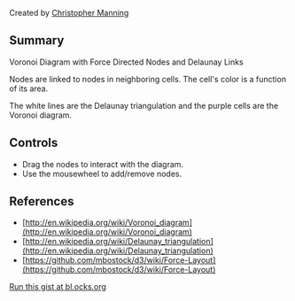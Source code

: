 Created by [Christopher Manning](http://www.christophermanning.org/)

Summary
-------

Voronoi Diagram with Force Directed Nodes and Delaunay Links

Nodes are linked to nodes in neighboring cells. The cell's color is a function of its area.

The white lines are the Delaunay triangulation and the purple cells are the Voronoi diagram.

Controls
-------
 * Drag the nodes to interact with the diagram.
 * Use the mousewheel to add/remove nodes.

References
----------
 * [http://en.wikipedia.org/wiki/Voronoi_diagram](http://en.wikipedia.org/wiki/Voronoi_diagram)
 * [http://en.wikipedia.org/wiki/Delaunay_triangulation](http://en.wikipedia.org/wiki/Delaunay_triangulation)
 * [https://github.com/mbostock/d3/wiki/Force-Layout](https://github.com/mbostock/d3/wiki/Force-Layout)

[Run this gist at bl.ocks.org](http://bl.ocks.org/1734663)